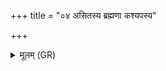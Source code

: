 +++
title = "०४ असितस्य ब्रह्मणा कश्यपस्य"

+++
<details><summary>मूलम् (GR)</summary>

असितस्य ब्रह्मणा  
कश्यपस्य गयस्य च ।  
अन्तःकोशम् इव जामयो  
अपि नह्यामि ते भगम् ॥
</details>